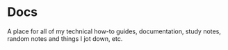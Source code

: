 # Docs

A place for all of my technical how-to guides, documentation, study notes, random notes and things I jot down, etc.
